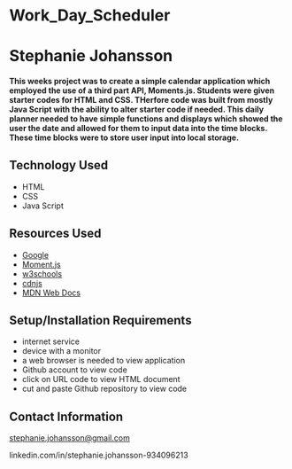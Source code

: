 # Work_Day_Scheduler

# Stephanie Johansson

#### This weeks project was to create a simple calendar application which employed the use of a third part API, Moments.js. Students were given starter codes for HTML and CSS. THerfore code was built from mostly Java Script with the ability to alter starter code if needed. This daily planner needed to have simple functions and displays which showed the user the date and allowed for them to input data into the time blocks. These time blocks were to store user input into local storage.

## Technology Used

- HTML
- CSS
- Java Script

## Resources Used

- [Google](https://google.com)
- [Moment.js](https://momentjs.com)
- [w3schools](https://w3schools.com)
- [cdnjs](https://cdnjs.com)
- [MDN Web Docs](https://developer.mozilla.org)

## Setup/Installation Requirements

- internet service
- device with a monitor
- a web browser is needed to view application
- Github account to view code
- click on URL code to view HTML document
- cut and paste Github repository to view code

## Contact Information

stephanie.johansson@gmail.com

linkedin.com/in/stephanie.johansson-934096213
